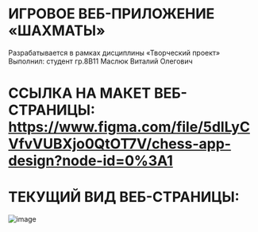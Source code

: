 # ИГРОВОЕ ВЕБ-ПРИЛОЖЕНИЕ «ШАХМАТЫ»
Разрабатывается в рамках дисциплины  «Творческий проект»\
Выполнил: студент гр.8В11 Маслюк Виталий Олегович
# ССЫЛКА НА МАКЕТ ВЕБ-СТРАНИЦЫ: https://www.figma.com/file/5dlLyCVfvVUBXjo0QtOT7V/chess-app-design?node-id=0%3A1
# ТЕКУЩИЙ ВИД ВЕБ-СТРАНИЦЫ:
![image](https://user-images.githubusercontent.com/98162330/174494428-48d49545-6133-4bb0-a10a-1ffc27f0898d.png)

